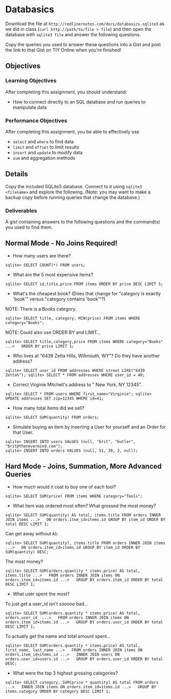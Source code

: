 # Databasics

Download the file at `http://redlinernotes.com/docs/databasics.sqlite3` as we did in class (`curl http://path/to/file > file`)
and then open the database with `sqlite3 file` and answer the following questions.

Copy the queries you used to answer these questions into a Gist and post the link to that Gist on TIY Online when you're finished!

## Objectives

### Learning Objectives

After completing this assignment, you should understand:

* How to connect directly to an SQL database and run queries to manipulate data

### Performance Objectives

After completing this assignment, you be able to effectively use

* `select` and `where` to find data
* `limit` and `offset` to limit results
* `insert` and `update` to modify data
* `sum` and aggregation methods

## Details

Copy the included SQLite3 database. Connect to it using `sqlite3 <filename>` and explore the following. (Note: you may want to make a backup copy before running queries that change the database.)

### Deliverables

A gist containing answers to the following questions and the command(s) you used to find them.

## Normal Mode - No Joins Required!

* How many users are there?

`sqlite> SELECT COUNT(*) FROM users;`

* What are the 5 most expensive items?

`sqlite> SELECT id,title,price FROM items ORDER BY price DESC LIMIT 5;`

* What's the cheapest book? (Does that change for "category is exactly 'book'" versus "category contains 'book'"?)

NOTE: There is a Books category.

`sqlite> SELECT title, category, MIN(price) FROM items WHERE category="Books";`

NOTE: Could also use ORDER BY and LIMIT...

`sqlite> SELECT title,category,price FROM items WHERE category="Books"
   ...>   ORDER BY price LIMIT 1;`

* Who lives at "6439 Zetta Hills, Willmouth, WY"? Do they have another address?

`sqlite> SELECT user_id FROM addresses WHERE street LIKE("6439 Zetta%");
 sqlite> SELECT * FROM addresses WHERE user_id = 40;`

* Correct Virginie Mitchell's address to " New York, NY 12345".

`sqlite> SELECT * FROM users WHERE first_name="Virginie";
 sqlite> UPDATE addresses SET zip=12345 WHERE id=41;`

* How many total items did we sell?

`sqlite> SELECT SUM(quantity) FROM orders;`

* Simulate buying an item by inserting a User for yourself and an Order for that User.

```
sqlite> INSERT INTO users VALUES (null, "brit", "butler", "brit@thenevermind.com");
sqlite> INSERT INTO orders VALUES (null, 51, 39, 3, null);
```

## Hard Mode - Joins, Summation, More Advanced Queries

* How much would it cost to buy one of each tool?

`sqlite> SELECT SUM(price) FROM items WHERE category="Tools";`

* What item was ordered most often? What grossed the most money?

`
sqlite> SELECT SUM(quantity) AS total, items.title FROM orders INNER JOIN items
   ...>   ON orders.item_id=items.id GROUP BY item_id ORDER BY total DESC LIMIT 1;
`

Can get away without `AS`:

`
sqlite> SELECT SUM(quantity), items.title FROM orders INNER JOIN items
   ...>   ON orders.item_id=items.id GROUP BY item_id ORDER BY SUM(quantity) DESC;
`

The most money?

`
sqlite> SELECT SUM(orders.quantity * items.price) AS total, items.title
   ...>   FROM orders INNER JOIN items ON orders.item_id=items.id
   ...>   GROUP BY orders.item_id ORDER BY total DESC LIMIT 1;
`

* What user spent the most?

To just get a user_id isn't *sooooo* bad...

`
sqlite> SELECT SUM(orders.quantity * items.price) AS total, orders.user_id 
   ...>   FROM orders INNER JOIN items ON orders.item_id=items.id
   ...>   GROUP BY orders.user_id ORDER BY total DESC LIMIT 1;
`

To actually get the name and total amount spent...

`
sqlite> SELECT SUM(orders.quantity * items.price) AS total, first_name, last_name
   ...>   FROM orders INNER JOIN items ON orders.item_id=items.id
   ...>   INNER JOIN users ON orders.user_id=users.id
   ...>   GROUP BY orders.user_id ORDER BY total DESC;
`

* What were the top 3 highest grossing categories?

`
sqlite> SELECT category, SUM(price * quantity) AS total FROM orders
   ...>   INNER JOIN items ON orders.item_id=items.id
   ...>   GROUP BY items.category ORDER BY category DESC LIMIT 1;
`
